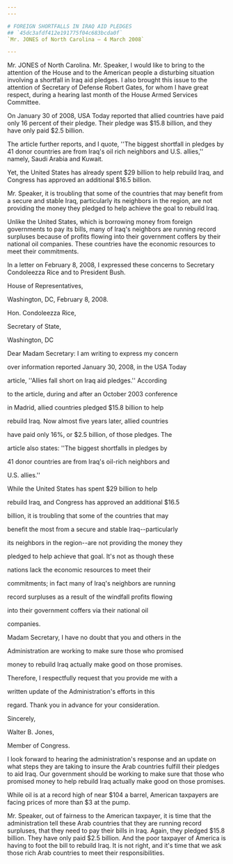 ```yaml
---
---

# FOREIGN SHORTFALLS IN IRAQ AID PLEDGES
## `45dc3afdf412e191775f04c683bcda0f`
`Mr. JONES of North Carolina — 4 March 2008`

---
```



Mr. JONES of North Carolina. Mr. Speaker, I would like to bring to 
the attention of the House and to the American people a disturbing 
situation involving a shortfall in Iraq aid pledges. I also brought 
this issue to the attention of Secretary of Defense Robert Gates, for 
whom I have great respect, during a hearing last month of the House 
Armed Services Committee.

On January 30 of 2008, USA Today reported that allied countries have 
paid only 16 percent of their pledge. Their pledge was $15.8 billion, 
and they have only paid $2.5 billion.

The article further reports, and I quote, ''The biggest shortfall in 
pledges by 41 donor countries are from Iraq's oil rich neighbors and 
U.S. allies,'' namely, Saudi Arabia and Kuwait.

Yet, the United States has already spent $29 billion to help rebuild 
Iraq, and Congress has approved an additional $16.5 billion.

Mr. Speaker, it is troubling that some of the countries that may 
benefit from a secure and stable Iraq, particularly its neighbors in 
the region, are not providing the money they pledged to help achieve 
the goal to rebuild Iraq.

Unlike the United States, which is borrowing money from foreign 
governments to pay its bills, many of Iraq's neighbors are running 
record surpluses because of profits flowing into their government 
coffers by their national oil companies. These countries have the 
economic resources to meet their commitments.

In a letter on February 8, 2008, I expressed these concerns to 
Secretary Condoleezza Rice and to President Bush.



















 House of Representatives,

















 Washington, DC, February 8, 2008.


 Hon. Condoleezza Rice,


 Secretary of State,


 Washington, DC



 Dear Madam Secretary: I am writing to express my concern 


 over information reported January 30, 2008, in the USA Today 


 article, ''Allies fall short on Iraq aid pledges.'' According 


 to the article, during and after an October 2003 conference 


 in Madrid, allied countries pledged $15.8 billion to help 


 rebuild Iraq. Now almost five years later, allied countries 


 have paid only 16%, or $2.5 billion, of those pledges. The 


 article also states: ''The biggest shortfalls in pledges by 


 41 donor countries are from Iraq's oil-rich neighbors and 


 U.S. allies.''





 While the United States has spent $29 billion to help 


 rebuild Iraq, and Congress has approved an additional $16.5 


 billion, it is troubling that some of the countries that may 


 benefit the most from a secure and stable Iraq--particularly 


 its neighbors in the region--are not providing the money they 


 pledged to help achieve that goal. It's not as though these 


 nations lack the economic resources to meet their 


 commitments; in fact many of Iraq's neighbors are running 


 record surpluses as a result of the windfall profits flowing 


 into their government coffers via their national oil 


 companies.



 Madam Secretary, I have no doubt that you and others in the 


 Administration are working to make sure those who promised 


 money to rebuild Iraq actually make good on those promises. 


 Therefore, I respectfully request that you provide me with a 


 written update of the Administration's efforts in this 


 regard. Thank you in advance for your consideration.





 Sincerely,

























Walter B. Jones,























 Member of Congress.


I look forward to hearing the administration's response and an update 
on what steps they are taking to insure the Arab countries fulfill 
their pledges to aid Iraq. Our government should be working to make 
sure that those who promised money to help rebuild Iraq actually make 
good on those promises.

While oil is at a record high of near $104 a barrel, American 
taxpayers are facing prices of more than $3 at the pump.

Mr. Speaker, out of fairness to the American taxpayer, it is time 
that the administration tell these Arab countries that they are running 
record surpluses, that they need to pay their bills in Iraq. Again, 
they pledged $15.8 billion. They have only paid $2.5 billion. And the 
poor taxpayer of America is having to foot the bill to rebuild Iraq. It 
is not right, and it's time that we ask those rich Arab countries to 
meet their responsibilities.
